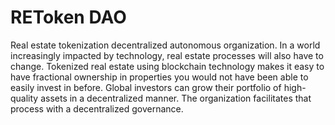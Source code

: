 # REToken DAO
Real estate tokenization decentralized autonomous organization. In a world increasingly impacted by technology, real estate processes will also have to change. Tokenized real estate using blockchain technology makes it easy to have fractional ownership in properties you would not have been able to easily invest in before. Global investors can grow their portfolio of high-quality assets in a decentralized manner. The organization facilitates that process with a decentralized governance.
